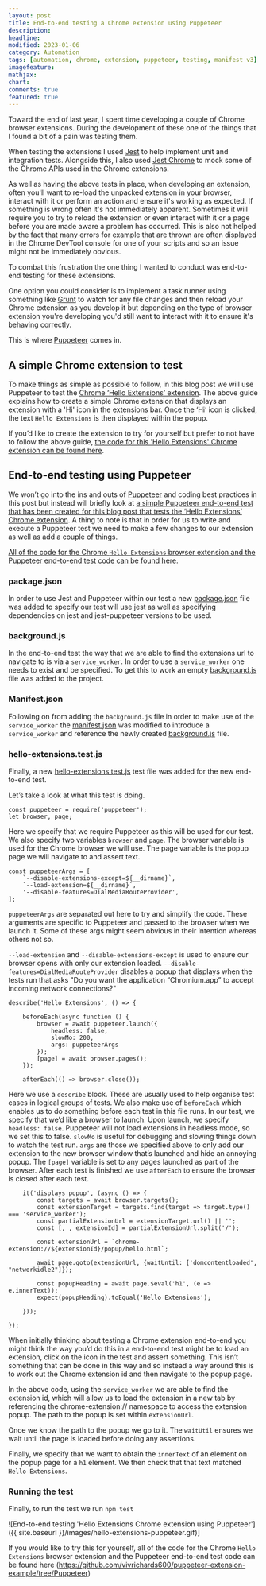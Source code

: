 ```yaml
---
layout: post
title: End-to-end testing a Chrome extension using Puppeteer
description:
headline:
modified: 2023-01-06
category: Automation
tags: [automation, chrome, extension, puppeteer, testing, manifest v3]
imagefeature:
mathjax:
chart:
comments: true
featured: true
---
```


Toward the end of last year, I spent time developing a couple of Chrome browser extensions. During the development of these one of the things that I found a bit of a pain was testing them.

When testing the extensions I used [Jest](https://jestjs.io/) to help implement unit and integration tests. Alongside this, I also used [Jest Chrome](https://github.com/extend-chrome/jest-chrome) to mock some of the Chrome APIs used in the Chrome extensions.

As well as having the above tests in place, when developing an extension, often you'll want to re-load the unpacked extension in your browser, interact with it or perform an action and ensure it's working as expected. If something is wrong often it's not immediately apparent. Sometimes it will require you to try to reload the extension or even interact with it or a page before you are made aware a problem has occurred. This is also not helped by the fact that many errors for example that are thrown are often displayed in the Chrome DevTool console for one of your scripts and so an issue might not be immediately obvious.

To combat this frustration the one thing I wanted to conduct was end-to-end testing for these extensions.

One option you could consider is to implement a task runner using something like [Grunt](https://gruntjs.com/) to watch for any file changes and then reload your Chrome extension as you develop it but depending on the type of browser extension you're developing you'd still want to interact with it to ensure it's behaving correctly.

This is where [Puppeteer](https://pptr.dev/) comes in.

## A simple Chrome extension to test
To make things as simple as possible to follow, in this blog post we will use Puppeteer to test the [Chrome ‘Hello Extensions’ extension](https://developer.chrome.com/docs/extensions/mv3/getstarted/development-basics/). The above guide explains how to create a simple Chrome extension that displays an extension with a 'Hi' icon in the extensions bar. Once the ‘Hi’ icon is clicked, the text `Hello Extensions` is then displayed within the popup.

If you’d like to create the extension to try for yourself but prefer to not have to follow the above guide, [the code for this 'Hello Extensions' Chrome extension can be found here](https://github.com/vivrichards600/puppeteer-extension-example/tree/Hello-Extensions).

## End-to-end testing using Puppeteer
We won’t go into the ins and outs of [Puppeteer](https://pptr.dev/) and coding best practices in this post but instead will briefly look at [a simple Puppeteer end-to-end test that has been created for this blog post that tests the ‘Hello Extensions’ Chrome extension](https://github.com/vivrichards600/puppeteer-extension-example/blob/Puppeteer/hello-extensions.test.js).
A thing to note is that in order for us to write and execute a Puppeteer test we need to make a few changes to our extension as well as add a couple of things.

[All of the code for the Chrome `Hello Extensions` browser extension and the Puppeteer end-to-end test code can be found here](https://github.com/vivrichards600/puppeteer-extension-example).

### package.json
In order to use Jest and Puppeteer within our test a new [package.json](https://github.com/vivrichards600/puppeteer-extension-example/blob/Puppeteer/package.json) file was added to specify our test will use jest as well as specifying dependencies on jest and jest-puppeteer versions to be used.

### background.js
In the end-to-end test the way that we are able to find the extensions url to navigate to is via a `service_worker`. In order to use a `service_worker` one needs to exist and be specified. To get this to work an empty [background.js](https://github.com/vivrichards600/puppeteer-extension-example/blob/Puppeteer/background.js) file was added to the project.

### Manifest.json
Following on from adding the `background.js` file in order to make use of the `service_worker` the [manifest.json](https://github.com/vivrichards600/puppeteer-extension-example/blob/Puppeteer/Manifest.json#L10-L12) was modified to introduce a `service_worker` and reference the newly created  [background.js](https://github.com/vivrichards600/puppeteer-extension-example/blob/Puppeteer/background.js) file.

### hello-extensions.test.js
Finally, a new [hello-extensions.test.js](https://github.com/vivrichards600/puppeteer-extension-example/blob/Puppeteer/hello-extensions.test.js) test file was added for the new end-to-end test.

Let’s take a look at what this test is doing.

```
const puppeteer = require('puppeteer');
let browser, page;
```
Here we specify that we require Puppeteer as this will be used for our test. We also specify two variables `browser` and `page`. The browser variable is used for the Chrome browser we will use. The page variable is the popup page we will navigate to and assert text.

```
const puppeteerArgs = [
    `--disable-extensions-except=${__dirname}`,
    `--load-extension=${__dirname}`,
    '--disable-features=DialMediaRouteProvider',
];
```
`puppeteerArgs` are separated out here to try and simplify the code. These arguments are specific to Puppeteer and passed to the browser when we launch it. Some of these args might seem obvious in their intention whereas others not so.

`--load-extension` and `--disable-extensions-except` is used to ensure our browser opens with only our extension loaded. `--disable-features=DialMediaRouteProvider` disables a popup that displays when the tests run that asks "Do you want the application “Chromium.app” to accept incoming network connections?"

```
describe('Hello Extensions', () => {

    beforeEach(async function () {
        browser = await puppeteer.launch({
            headless: false,
            slowMo: 200,
            args: puppeteerArgs
        });
        [page] = await browser.pages();
    });

    afterEach(() => browser.close());
```
Here we use a `describe` block. These are usually used to help organise test cases in logical groups of tests. We also make use of `beforeEach` which enables us to do something before each test in this file runs. In our test, we specify that we’d like a browser to launch. Upon launch, we specify `headless: false`. Puppeteer will not load extensions in headless mode, so we set this to false. `slowMo` is useful for debugging and slowing things down to watch the test run. `args` are those we specified above to only add our extension to the new browser window that’s launched and hide an annoying popup. The `[page]` variable is set to any pages launched as part of the browser. After each test is finished we use `afterEach` to ensure the browser is closed after each test.

```
    it('displays popup', (async () => {
        const targets = await browser.targets();
        const extensionTarget = targets.find(target => target.type() === 'service_worker');
        const partialExtensionUrl = extensionTarget.url() || '';
        const [, , extensionId] = partialExtensionUrl.split('/');

        const extensionUrl = `chrome-extension://${extensionId}/popup/hello.html`;

        await page.goto(extensionUrl, {waitUntil: ['domcontentloaded', "networkidle2"]});

        const popupHeading = await page.$eval('h1', (e => e.innerText));
        expect(popupHeading).toEqual('Hello Extensions');

    }));

});
```

When initially thinking about testing a Chrome extension end-to-end you might think the way you’d do this in a end-to-end test might be to load an extension, click on the icon in the test and assert something. This isn’t something that can be done in this way and so instead a way around this is to work out the Chrome extension id and then navigate to the popup page.

In the above code, using the `service_worker` we are able to find the extension id, which will allow us to load the extension in a new tab by referencing the chrome-extension:// namespace to access the extension popup. The path to the popup is set within `extensionUrl`.

Once we know the path to the popup we go to it. The `waitUtil` ensures we wait until the page is loaded before doing any assertions.

Finally, we specify that we want to obtain the `innerText` of an element on the popup page for a `h1` element. We then check that that text matched `Hello Extensions`.

### Running the test
Finally, to run the test we run `npm test`


![End-to-end testing 'Hello Extensions Chrome extension using Puppeteer']({{ site.baseurl }}/images/hello-extensions-puppeteer.gif)]

If you would like to try this for yourself, all of the code for the Chrome `Hello Extensions` browser extension and the Puppeteer end-to-end test code can be found here (https://github.com/vivrichards600/puppeteer-extension-example/tree/Puppeteer)




 